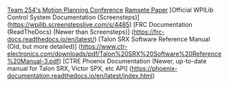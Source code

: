 [Team 254's Motion Planning Conference](https://youtu.be/8319J1BEHwM)
[Ramsete Paper](https://www.dis.uniroma1.it/~labrob/pub/papers/Ramsete01.pdf)
[Official WPILib Control System Documentation (Screensteps)] (https://wpilib.screenstepslive.com/s/4485)
[FRC Documentation (ReadTheDocs) (Newer than Screensteps)] (https://frc-docs.readthedocs.io/en/latest/)
[Talon SRX Software Reference Manual (Old, but more detailed)] (https://www.ctr-electronics.com/downloads/pdf/Talon%20SRX%20Software%20Reference%20Manual-3.pdf)
[CTRE Phoenix Documentation (Newer, up-to-date manual for Talon SRX, Victor SPX, etc API] (https://phoenix-documentation.readthedocs.io/en/latest/index.html)


